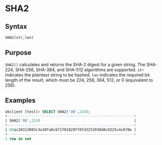 # SHA2

## Syntax

```sql
SHA2(str,len)
```

## Purpose

`SHA2()` calculates and returns the SHA-2 digest for a given string. The SHA-224, SHA-256, SHA-384, and SHA-512 algorithms are supported. `str` indicates the plaintext string to be hashed. `len` indicates the required bit length of the result, which must be 224, 256, 384, 512, or 0 (equivalent to 256).

## Examples

```sql
obclient [test]> SELECT SHA2('OB',224);
+----------------------------------------------------------+
| SHA2('OB',224)                                           |
+----------------------------------------------------------+
| 00ac28313083c3a30fa0c671f01829ff0fd3253938d0c0225c4c670e |
+----------------------------------------------------------+
1 row in set
```
